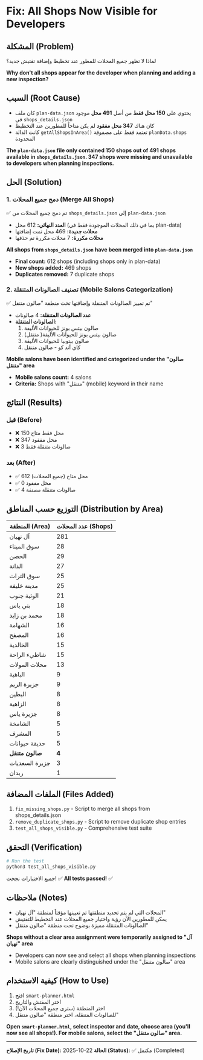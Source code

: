 # Fix: All Shops Now Visible for Developers

## المشكلة (Problem)
لماذا لا تظهر جميع المحلات للمطور عند تخطيط وإضافة تفتيش جديد؟

**Why don't all shops appear for the developer when planning and adding a new inspection?**

## السبب (Root Cause)
- كان ملف `plan-data.json` يحتوي على **150 محل فقط** من أصل **491 محل** موجود في `shops_details.json`
- كان هناك **347 محل مفقود** لم يكن متاحاً للمطورين عند التخطيط
- كانت الدالة `getAllShopsInArea()` تعتمد فقط على مصفوفة `planData.shops` المحدودة

**The `plan-data.json` file only contained 150 shops out of 491 shops available in `shops_details.json`. 347 shops were missing and unavailable to developers when planning inspections.**

## الحل (Solution)

### 1. دمج جميع المحلات (Merge All Shops)
✅ تم دمج جميع المحلات من `shops_details.json` إلى `plan-data.json`
- **العدد النهائي:** 612 محل (بما في ذلك المحلات الموجودة فقط في plan-data)
- **محلات جديدة:** 469 محل تمت إضافتها
- **محلات مكررة:** 7 محلات مكررة تم حذفها

**All shops from `shops_details.json` have been merged into `plan-data.json`**
- **Final count:** 612 shops (including shops only in plan-data)
- **New shops added:** 469 shops
- **Duplicates removed:** 7 duplicate shops

### 2. تصنيف الصالونات المتنقلة (Mobile Salons Categorization)
✅ تم تمييز الصالونات المتنقلة وإضافتها تحت منطقة "صالون متنقل"
- **عدد الصالونات المتنقلة:** 4 صالونات
- **الصالونات المتنقلة:**
  1. صالون بيتس بونز للحيوانات الأليفة
  2. صالون بيتس بونز للحيوانات الأليفة( متنقل)
  3. صالون بيتوبيا للحيوانات الأليفة
  4. كاي آند كو - صالون متنقل

**Mobile salons have been identified and categorized under the "صالون متنقل" area**
- **Mobile salons count:** 4 salons
- **Criteria:** Shops with "متنقل" (mobile) keyword in their name

## النتائج (Results)

### قبل (Before)
- ❌ 150 محل فقط متاح
- ❌ 347 محل مفقود
- ❌ 3 صالونات متنقلة فقط

### بعد (After)
- ✅ 612 محل متاح (جميع المحلات)
- ✅ 0 محل مفقود
- ✅ 4 صالونات متنقلة مصنفة

## التوزيع حسب المناطق (Distribution by Area)
| المنطقة (Area) | عدد المحلات (Shops) |
|---------------|-------------------|
| آل نهيان | 281 |
| سوق الميناء | 28 |
| الحصن | 29 |
| الدانة | 27 |
| سوق التراث | 25 |
| مدينة خليفة | 25 |
| الوثبة جنوب | 21 |
| بني ياس | 18 |
| محمد بن زايد | 18 |
| الشهامة | 16 |
| المصفح | 16 |
| الخالدية | 15 |
| شاطيء الراحة | 15 |
| محلات المولات | 13 |
| الباهية | 9 |
| جزيرة الريم | 9 |
| البطين | 8 |
| الزاهية | 8 |
| جزيرة ياس | 8 |
| الشامخة | 5 |
| المشرف | 5 |
| حديقة حيوانات | 5 |
| **صالون متنقل** | **4** |
| جزيرة السعديات | 3 |
| ربدان | 1 |

## الملفات المضافة (Files Added)
1. `fix_missing_shops.py` - Script to merge all shops from shops_details.json
2. `remove_duplicate_shops.py` - Script to remove duplicate shop entries
3. `test_all_shops_visible.py` - Comprehensive test suite

## التحقق (Verification)
```bash
# Run the test
python3 test_all_shops_visible.py
```

جميع الاختبارات نجحت! ✅
**All tests passed!** ✅

## ملاحظات (Notes)
- المحلات التي لم يتم تحديد منطقتها تم تعيينها مؤقتاً لمنطقة "آل نهيان"
- يمكن للمطورين الآن رؤية واختيار جميع المحلات عند التخطيط للتفتيش
- الصالونات المتنقلة مميزة بوضوح تحت منطقة "صالون متنقل"

**Shops without a clear area assignment were temporarily assigned to "آل نهيان" area**
- Developers can now see and select all shops when planning inspections
- Mobile salons are clearly distinguished under the "صالون متنقل" area

## كيفية الاستخدام (How to Use)
1. افتح `smart-planner.html`
2. اختر المفتش والتاريخ
3. اختر المنطقة (سترى جميع المحلات الآن!)
4. للصالونات المتنقلة، اختر منطقة "صالون متنقل"

**Open `smart-planner.html`, select inspector and date, choose area (you'll now see all shops!). For mobile salons, select the "صالون متنقل" area.**

---
**تاريخ الإصلاح (Fix Date):** 2025-10-22
**الحالة (Status):** ✅ مكتمل (Completed)
